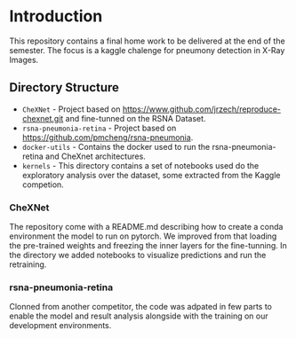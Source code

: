 # Introduction

This repository contains a final home work to be delivered at the end of the semester.
The focus is a kaggle chalenge for pneumony detection in X-Ray Images.

## Directory Structure

- `CheXNet` - Project based on https://www.github.com/jrzech/reproduce-chexnet.git and fine-tunned on the RSNA Dataset.
- `rsna-pneumonia-retina` - Project based on https://github.com/pmcheng/rsna-pneumonia.
- `docker-utils` - Contains the docker used to run the rsna-pneumonia-retina and CheXnet architectures.
- `kernels` - This directory contains a set of notebooks used do the exploratory analysis over the dataset, some extracted from the Kaggle competion.

### CheXNet

The repository come with a README.md describing how to create a conda environment the model to run on pytorch. We improved from that loading the pre-trained weights and freezing the inner layers for the fine-tunning.
In the directory we added notebooks to visualize predictions and run the retraining.

### rsna-pneumonia-retina

Clonned from another competitor, the code was adpated in few parts to enable the model and result analysis alongside with the training on our development environments.
